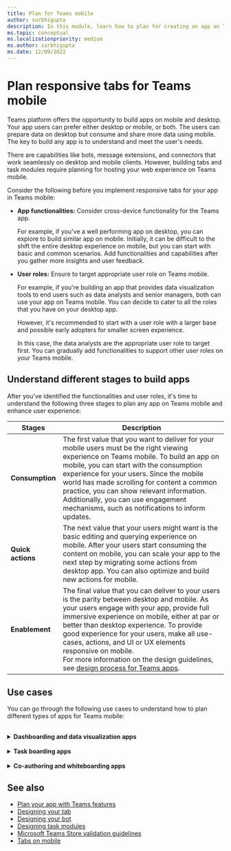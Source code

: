 ```yaml
---
title: Plan for Teams mobile
author: surbhigupta
description: In this module, learn how to plan for creating an app on Teams mobile and understand different stages to build app.
ms.topic: conceptual
ms.localizationpriority: medium
ms.author: surbhigupta
ms.date: 12/09/2022
---
```

# Plan responsive tabs for Teams mobile

Teams platform offers the opportunity to build apps on mobile and desktop. Your app users can prefer either desktop or mobile, or both. The users can prepare data on desktop but consume and share more data using mobile. The key to build any app is to understand and meet the user's needs.

There are capabilities like bots, message extensions, and connectors that work seamlessly on desktop and mobile clients. However, building tabs and task modules require planning for hosting your web experience on Teams mobile.

Consider the following before you implement responsive tabs for your app in Teams mobile:

* **App functionalities:** Consider cross-device functionality for the Teams app.

    For example, if you've a well performing app on desktop, you can explore to build similar app on mobile. Initially, it can be difficult to the shift the entire desktop experience on mobile, but you can start with basic and common scenarios. Add functionalities and capabilities after you gather more insights and user feedback.

* **User roles:** Ensure to target appropriate user role on Teams mobile.

    For example, if you're building an app that provides data visualization tools to end users such as data analysts and senior managers, both can use your app on Teams mobile. You can decide to cater to all the roles that you have on your desktop app.

    However, it's recommended to start with a user role with a larger base and possible early adopters for smaller screen experience.

    In this case, the data analysts are the appropriate user role to target first. You can gradually add functionalities to support other user roles on your Teams mobile.

## Understand different stages to build apps

After you've identified the functionalities and user roles, it's time to understand the following three stages to plan any app on Teams mobile and enhance user experience:

| Stages | Description |
| ----------- | ------------- |
| **Consumption**| The first value that you want to deliver for your mobile users must be the right viewing experience on Teams mobile. To build an app on mobile, you can start with the consumption experience for your users. Since the mobile world has made scrolling for content a common practice, you can show relevant information. Additionally, you can use engagement mechanisms, such as notifications to inform updates. |
| **Quick actions** | The next value that your users might want is the basic editing and querying experience on mobile. After your users start consuming the content on mobile, you can scale your app to the next step by migrating some actions from desktop app. You can also optimize and build new actions for mobile. |
| **Enablement** | The final value that you can deliver to your users is the parity between desktop and mobile. As your users engage with your app, provide full immersive experience on mobile, either at par or better than desktop experience. To provide good experience for your users, make all use-cases, actions, and UI or UX elements responsive on mobile. </br> For more information on the design guidelines, see [design process for Teams apps](design-teams-app-process.md).|

## Use cases

You can go through the following use cases to understand how to plan different types of apps for Teams mobile:

<br>

<details>

<summary><b>Dashboarding and data visualization apps</b></summary>

You can understand how to plan responsive tabs for dashboarding and data visualization apps on Teams mobile platform.

**Consumption:**

In the first stage, you can implement the most basic consumption experience, to view data. The purpose of any app in the domain is to show data in the form of visualizations. In your app, you can show recently viewed visualizations on desktop, or list of all authorized charts for the users. After creating dashboards on desktop, users can access the information using mobile. You can show a detailed view of any chart selected by user as an expanded view in your tabs or by using task modules.

You can show the following information:

* Dashboards and summaries.
* Data visuals, maps, and infographics.
* Charts, graphs, and tables.

:::image type="content" source="../../assets/images/app-fundamentals/dashboarding-and-data-visualization-apps-consumption.png" alt-text="Show the data in the form of visualization."lightbox="../../assets/images/app-fundamentals/dashboarding-and-data-visualization-apps-consumption.png":::

**Quick actions:**

In the second stage, the users can work on the existing charts and visuals from desktop experience. You can introduce the following actions:

* Search content.
* Filter data.
* Create bookmarks.

:::image type="content" source="../../assets/images/app-fundamentals/dashboarding-and-data-visualization-apps-quick-actions.png" alt-text="Quick actions on the existing chart and visuals."lightbox="../../assets/images/app-fundamentals/dashboarding-and-data-visualization-apps-quick-actions.png":::

**Enablement:**

In the third stage, enable users to create content such as, charts and graphics from scratch. Plan to introduce all the capabilities in your app for mobile. For example, you can use task modules to help access specific data items with detailed view.

You can provide following access to users:

* Modify title and description.
* Insert data items to create visualizations.
* Share visualizations in a channel or group chat.

:::image type="content" source="../../assets/images/app-fundamentals/dashboarding-and-data-visualization-apps-enablement.png" alt-text="Enable users to create content such as charts graphics."lightbox="../../assets/images/app-fundamentals/dashboarding-and-data-visualization-apps-enablement.png":::

<br>

</details>

<br>

<details>

<summary><b>Task boarding apps</b></summary>

You can understand how to plan responsive tabs for task boarding apps on Teams mobile platform.

**Consumption:**

In the first stage, your app can show the list of tasks to the user in a vertical stack. If there are multiple categories of tasks, such as **Proposed**, **Active**, and **Closed** then provide filters for showing grouped tasks or as headers to see the grouped tasks.

:::image type="content" source="../../assets/images/app-fundamentals/taskboarding-apps-consumption.png" alt-text="Shows the list of tasks in a vertical stack."lightbox="../../assets/images/app-fundamentals/taskboarding-apps-consumption.png":::

**Quick actions:**

In the second stage, you can provide the following functionalities to users:

* Create tasks or items with mandatory fields to reduce cognitive load of the users.
* Change the board type or view.
* Review tasks by expanding the view.
* Use task modules to see detailed view.
* Move the tasks into different categories.
* Share relevant tasks in chats and channels through emails and activity feed.

:::image type="content" source="../../assets/images/app-fundamentals/taskboarding-apps-quick-actions.png" alt-text="Create tasks to reduce cognitive load of the users."lightbox="../../assets/images/app-fundamentals/taskboarding-apps-quick-actions.png":::

**Enablement:**

In the third stage, you can enable users with the following features:

* Add new projects and boards.
* Add and modify different categories, such as **Proposed**, **Active**, and **Closed**.
* Configure the tasks for comments, attachments, and other complex features.

:::image type="content" source="../../assets/images/app-fundamentals/taskboarding-apps-enablement.png" alt-text="Enable the user experience by adding projects and boards."lightbox="../../assets/images/app-fundamentals/taskboarding-apps-enablement.png":::

<br>

</details>

<br>

<details>

<summary><b>Co-authoring and whiteboarding apps</b></summary>

You can understand how to plan responsive tabs for co-authoring and whiteboarding apps on Teams mobile platform.

**Consumption:**

In the first stage, you can consider desktop experience to show the content and assets in your app.  You can show the following functions:

* Comments or feedback.
* Zoom in or out.
* Current stage or progress of a pending document.

:::image type="content" source="../../assets/images/app-fundamentals/coauthoring-and-whiteboarding-apps-consumption.png" alt-text="Shows content and assets in desktop experience."lightbox="../../assets/images/app-fundamentals/coauthoring-and-whiteboarding-apps-consumption.png":::

**Quick actions:**

In the second stage, you can introduce the following actions:

* Create a new board for collaboration or new documents for signing.
* Share boards internally and with guests.
* Configure admin permissions.

> [!TIP]
> You expose actions, which can be shown easily on the small screens.

:::image type="content" source="../../assets/images/app-fundamentals/coauthoring-and-whiteboarding-apps-quick-actions.png" alt-text="Introduces to create new board for collaboration."lightbox="../../assets/images/app-fundamentals/coauthoring-and-whiteboarding-apps-quick-actions.png":::

**Enablement:**

In the third stage, provide complete experience to your users. You can enable users with the following features:

* Adding text, shapes, and quick notes.
* Navigate around content.
* Add layers and filters.
* Delete, undo, and redo operations.
* Access camera and microphone using TeamsJS APIs. For more information on device capabilities, see [device capabilities overview](../device-capabilities/device-capabilities-overview.md).

:::image type="content" source="../../assets/images/app-fundamentals/coauthoring-and-whiteboarding-apps-enablement.png" alt-text="Enable user experience by adding text shapes and quick notes and other capabilities."lightbox="../../assets/images/app-fundamentals/coauthoring-and-whiteboarding-apps-enablement.png":::

<br>

</details>

## See also

* [Plan your app with Teams features](../app-fundamentals-overview.md)
* [Designing your tab](../../tabs/design/tabs.md)
* [Designing your bot](../../bots/design/bots.md)
* [Designing task modules](../..//task-modules-and-cards/task-modules/design-teams-task-modules.md)
* [Microsoft Teams Store validation guidelines](../deploy-and-publish/appsource/prepare/teams-store-validation-guidelines.md)
* [Tabs on mobile](../../tabs/design/tabs-mobile.md)
